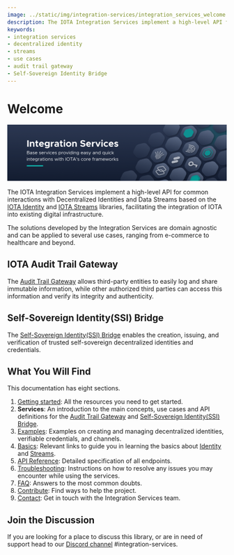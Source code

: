 ```yaml
---
image: ../static/img/integration-services/integration_services_welcome.png
description: The IOTA Integration Services implement a high-level API for common interactions with Decentralized Identities and Data Streams.
keywords:
- integration services
- decentralized identity
- streams
- use cases
- audit trail gateway
- Self-Sovereign Identity Bridge
---
```

# Welcome

![Integration Services](../static/img/integration-services/integration_services_welcome.png)

The IOTA Integration Services implement a high-level API for common interactions with Decentralized Identities and Data
Streams based on the [IOTA Identity](https://wiki.iota.org/identity.rs/introduction)
and [IOTA Streams](https://wiki.iota.org/streams/welcome) libraries, facilitating the integration of IOTA into
existing digital infrastructure.

The solutions developed by the Integration Services are domain agnostic and can be applied to several use cases, ranging
from e-commerce to healthcare and beyond.

## IOTA Audit Trail Gateway

The [Audit Trail Gateway](services/audit-trail-gateway/introduction.md) allows third-party entities to easily log and share immutable information, while other
authorized third parties can access this information and verify its integrity and authenticity.

## Self-Sovereign Identity(SSI) Bridge

The [Self-Sovereign Identity(SSI) Bridge](services/SSI-bridge/introduction.md) enables the creation, issuing, and verification of trusted self-sovereign
decentralized identities and credentials.

## What You Will Find

This documentation has eight sections.

1. [Getting started](getting_started/overview): All the resources you need to get started.
2. **Services**: An introduction to the main concepts, use cases and API definitions for the [Audit Trail Gateway](services/audit-trail-gateway/introduction.md) and [Self-Sovereign Identity(SSI) Bridge](services/SSI-bridge/introduction.md).
3. [Examples](examples/introduction): Examples on creating and managing decentralized identities, verifiable
   credentials, and channels.
4. [Basics](basics/identity): Relevant links to guide you in learning the basics about [Identity](https://wiki.iota.org/identity.rs/introduction) and [Streams](https://wiki.iota.org/streams/welcome).
5. [API Reference](api_reference): Detailed specification of all endpoints.
6. [Troubleshooting](troubleshooting.md): Instructions on how to resolve any issues you may encounter while using the services.
7. [FAQ](faq): Answers to the most common doubts.
8. [Contribute](contribute): Find ways to help the project.
9. [Contact](contact): Get in touch with the Integration Services team.

## Join the Discussion

If you are looking for a place to discuss this library, or are in need of support head to
our [Discord channel](https://discord.gg/iota) #integration-services.
